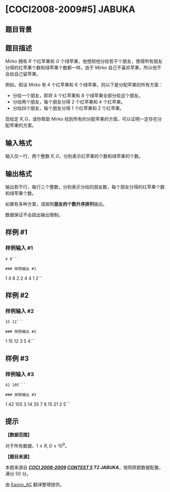 # [COCI2008-2009#5] JABUKA

## 题目背景



## 题目描述

Mirko 拥有 $R$ 个红苹果和 $G$ 个绿苹果，他想把他分给若干个朋友，使得所有朋友分得的红苹果个数和绿苹果个数都一样。由于 Mirko 自己不喜欢苹果，所以他不会给自己留苹果。

例如，假设 Mirko 有 $4$ 个红苹果和 $8$ 个绿苹果，则以下是分配苹果的所有方案：

- 分给一个朋友，即将 $4$ 个红苹果和 $8$ 个绿苹果全部分给这个朋友。
- 分给两个朋友，每个朋友分得 $2$ 个红苹果和 $4$ 个红苹果。 
- 分给四个朋友，每个朋友分得 $1$ 个红苹果和 $2$ 个红苹果。

现给定 $R,G$，请你帮助 Mirko 找到所有的分配苹果的方案。可以证明一定存在分配苹果的方案。

## 输入格式

输入仅一行，两个整数 $R,G$，分别表示红苹果的个数和绿苹果的个数。 

## 输出格式

输出若干行，每行三个整数，分别表示分给的朋友数，每个朋友分得的红苹果个数和绿苹果个数。

如果有多种方案，请按照**朋友的个数升序排列**输出。

数据保证不会超出输出限制。

## 样例 #1

### 样例输入 #1
```
4 8```

### 样例输出 #1

```
1 4 8
2 2 4
4 1 2```

## 样例 #2

### 样例输入 #2
```
15 12```

### 样例输出 #2

```
1 15 12
3 5 4```

## 样例 #3

### 样例输入 #3
```
42 105```

### 样例输出 #3

```
1 42 105
3 14 35
7 6 15
21 2 5```

## 提示

**【数据范围】**

对于所有数据，$1\leqslant R,G\leqslant 10^9$。

**【题目来源】**

本题来源自 **_[COCI 2008-2009](https://hsin.hr/coci/archive/2008_2009/) [CONTEST 5](https://hsin.hr/coci/archive/2008_2009/contest5_tasks.pdf) T2 JABUKA_**，按照原题数据配置，满分 $50$ 分。

由 [Eason_AC](https://www.luogu.com.cn/user/112917) 翻译整理提供。
